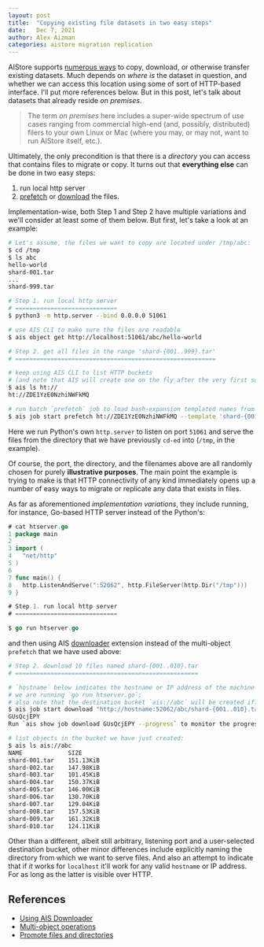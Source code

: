 ```yaml
---
layout: post
title:  "Copying existing file datasets in two easy steps"
date:   Dec 7, 2021
author: Alex Aizman
categories: aistore migration replication
---
```


AIStore supports [numerous ways](https://github.com/NVIDIA/aistore/blob/master/docs/overview.md#existing-datasets) to copy, download, or otherwise transfer existing datasets. Much depends on *where is* the dataset in question, and whether we can access this location using some of sort of HTTP-based interface. I'll put more references below. But in this post, let's talk about datasets that already reside *on premises*.

> The term *on premises* here includes a super-wide spectrum of use cases ranging from commercial high-end (and, possibly, distributed) filers to your own Linux or Mac (where you may, or may not, want to run AIStore itself, etc.).

Ultimately, the only precondition is that there is a *directory* you can access that contains files to migrate or copy. It turns out that **everything else** can be done in two easy steps:

1. run local http server
2. [prefetch](https://github.com/NVIDIA/aistore/blob/master/docs/cli/object.md#operations-on-lists-and-ranges) or [download](https://github.com/NVIDIA/aistore/blob/master/docs/downloader.md) the files.

Implementation-wise, both Step 1 and Step 2 have multiple variations and we'll consider at least some of them below. But first, let's take a look at an example:

```bash
# Let's assume, the files we want to copy are located under /tmp/abc:
$ cd /tmp
$ ls abc
hello-world
shard-001.tar
...
shard-999.tar

# Step 1. run local http server
# =============================
$ python3 -m http.server --bind 0.0.0.0 51061

# use AIS CLI to make sure the files are readable
$ ais object get http://localhost:51061/abc/hello-world

# Step 2. get all files in the range 'shard-{001..999}.tar'
# =========================================================

# keep using AIS CLI to list HTTP buckets
# (and note that AIS will create one on the fly after the very first successful `GET`)
$ ais ls ht://
ht://ZDE1YzE0NzhiNWFkMQ

# run batch `prefetch` job to load bash-expansion templated names from this bucket
$ ais job start prefetch ht://ZDE1YzE0NzhiNWFkMQ --template 'shard-{001..999}.tar'
```

Here we run Python's own `http.server` to listen on port `51061` and serve the files from the directory that we have previously `cd-ed` into (`/tmp`, in the example).

Of course, the port, the directory, and the filenames above are all randomly chosen for purely **illustrative purposes**. The main point the example is trying to make is that HTTP connectivity of any kind immediately opens up a number of easy ways to migrate or replicate any data that exists in files.

As far as aforementioned *implementation variations*, they include running, for instance, Go-based HTTP server instead of the Python's:

```go
# cat htserver.go
1 package main
2
3 import (
4 	"net/http"
5 )
6
7 func main() {
8 	http.ListenAndServe(":52062", http.FileServer(http.Dir("/tmp")))
9 }

# Step 1. run local http server
# =============================

$ go run htserver.go
```

and then using AIS [downloader](https://github.com/NVIDIA/aistore/blob/master/docs/downloader.md) extension instead of the multi-object `prefetch` that we have used above:

```bash
# Step 2. download 10 files named shard-{001..010}.tar
# ====================================================

# `hostname` below indicates the hostname or IP address of the machine where
# we are running `go run htserver.go`;
# also note that the destination bucket `ais://abc` will be created iff it doesn't exist
$ ais job start download "http://hostname:52062/abc/shard-{001..010}.tar" ais://abc
GUsQcjEPY
Run `ais show job download GUsQcjEPY --progress` to monitor the progress.

# list objects in the bucket we have just created:
$ ais ls ais://abc
NAME             SIZE
shard-001.tar    151.13KiB
shard-002.tar    147.98KiB
shard-003.tar    101.45KiB
shard-004.tar    150.37KiB
shard-005.tar    146.00KiB
shard-006.tar    130.70KiB
shard-007.tar    129.04KiB
shard-008.tar    157.53KiB
shard-009.tar    161.32KiB
shard-010.tar    124.11KiB
```

Other than a different, albeit still arbitrary, listening port and a user-selected destination bucket, other minor differences include explicitly naming the directory from which we want to serve files. And also an attempt to indicate that if *it* works for `localhost` it'll work for any valid `hostname` or IP address. For as long as the latter is visible over HTTP.

## References

* [Using AIS Downloader](https://github.com/NVIDIA/aistore/blob/master/docs/cli/download.md)
* [Multi-object operations](https://github.com/NVIDIA/aistore/blob/master/docs/cli/object.md#operations-on-lists-and-ranges)
* [Promote files and directories](https://github.com/NVIDIA/aistore/blob/master/docs/cli/object.md#promote-files-and-directories)
